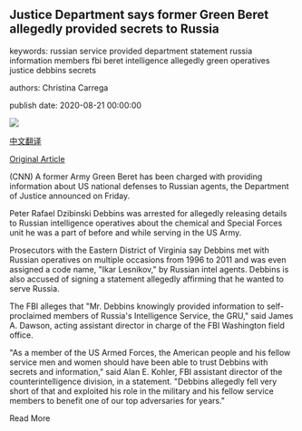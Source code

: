 ## Justice Department says former Green Beret allegedly provided secrets to Russia

keywords: russian service provided department statement russia information members fbi beret intelligence allegedly green operatives justice debbins secrets

authors: Christina Carrega

publish date: 2020-08-21 00:00:00

![](https://cdn.cnn.com/cnnnext/dam/assets/150627133851-department-of-justice-logo-super-tease.jpg)

[中文翻译](Justice%20Department%20says%20former%20Green%20Beret%20allegedly%20provided%20secrets%20to%20Russia_zh.md)

[Original Article](https://edition.cnn.com/2020/08/21/politics/peter-rafael-dzibinski-debbins-green-beret-russia/index.html)

(CNN) A former Army Green Beret has been charged with providing information about US national defenses to Russian agents, the Department of Justice announced on Friday.

Peter Rafael Dzibinski Debbins was arrested for allegedly releasing details to Russian intelligence operatives about the chemical and Special Forces unit he was a part of before and while serving in the US Army.

Prosecutors with the Eastern District of Virginia say Debbins met with Russian operatives on multiple occasions from 1996 to 2011 and was even assigned a code name, "Ikar Lesnikov," by Russian intel agents. Debbins is also accused of signing a statement allegedly affirming that he wanted to serve Russia.

The FBI alleges that "Mr. Debbins knowingly provided information to self-proclaimed members of Russia's Intelligence Service, the GRU," said James A. Dawson, acting assistant director in charge of the FBI Washington field office.

"As a member of the US Armed Forces, the American people and his fellow service men and women should have been able to trust Debbins with secrets and information," said Alan E. Kohler, FBI assistant director of the counterintelligence division, in a statement. "Debbins allegedly fell very short of that and exploited his role in the military and his fellow service members to benefit one of our top adversaries for years."

Read More